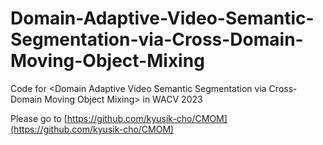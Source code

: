 # Domain-Adaptive-Video-Semantic-Segmentation-via-Cross-Domain-Moving-Object-Mixing
Code for &lt;Domain Adaptive Video Semantic Segmentation via Cross-Domain Moving Object Mixing> in WACV 2023


Please go to [https://github.com/kyusik-cho/CMOM](https://github.com/kyusik-cho/CMOM)
